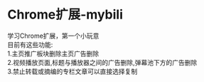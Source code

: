 Chrome扩展-mybili
=
学习Chrome扩展，第一个小玩意<br>
目前有这些功能:<br>
    1.主页推广板块删除主页广告删除<br>
    2.视频播放页面,标题与播放器之间的广告删除,弹幕池下方的广告删除<br>
    3.禁止转载或摘编的专栏文章可以直接选择复制<br>
